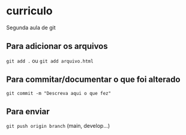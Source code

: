 # curriculo
Segunda aula de git
 
## Para adicionar os arquivos

`git add .` ou `git add arquivo.html`

## Para commitar/documentar o que foi alterado
`git commit -m "Descreva aqui o que fez"`

## Para enviar

`git push origin branch` (main, develop...)